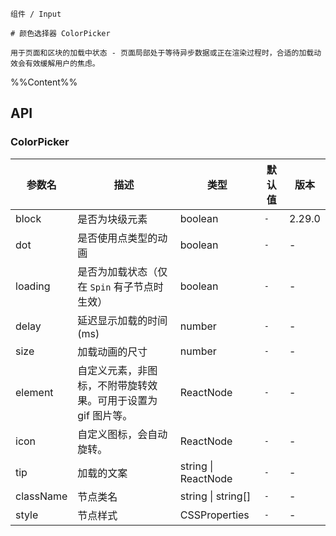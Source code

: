 `````
组件 / Input

# 颜色选择器 ColorPicker

用于页面和区块的加载中状态 - 页面局部处于等待异步数据或正在渲染过程时，合适的加载动效会有效缓解用户的焦虑。
`````

%%Content%%

## API
### ColorPicker

|参数名|描述|类型|默认值|版本|
|---|---|---|---|---|
|block|是否为块级元素|boolean |`-`|2.29.0|
|dot|是否使用点类型的动画|boolean |`-`|-|
|loading|是否为加载状态（仅在 `Spin` 有子节点时生效）|boolean |`-`|-|
|delay|延迟显示加载的时间 (ms)|number |`-`|-|
|size|加载动画的尺寸|number |`-`|-|
|element|自定义元素，非图标，不附带旋转效果。可用于设置为 gif 图片等。|ReactNode |`-`|-|
|icon|自定义图标，会自动旋转。|ReactNode |`-`|-|
|tip|加载的文案|string \| ReactNode |`-`|-|
|className|节点类名|string \| string[] |`-`|-|
|style|节点样式|CSSProperties |`-`|-|
